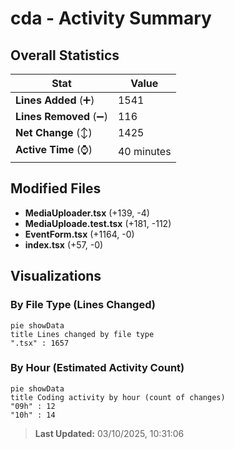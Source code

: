 # cda - Activity Summary 

## Overall Statistics

| Stat                   | Value                                                             |
| ---------------------- | ----------------------------------------------------------------- |
| **Lines Added** (➕)   | 1541                                          |
| **Lines Removed** (➖) | 116                                        |
| **Net Change** (↕)    | 1425                |
| **Active Time** (⌚)   | 40 minutes |


## Modified Files
- **MediaUploader.tsx** (+139, -4)
- **MediaUploade.test.tsx** (+181, -112)
- **EventForm.tsx** (+1164, -0)
- **index.tsx** (+57, -0)

## Visualizations

### By File Type (Lines Changed)

```mermaid
pie showData
title Lines changed by file type
".tsx" : 1657
```

### By Hour (Estimated Activity Count)

```mermaid
pie showData
title Coding activity by hour (count of changes)
"09h" : 12
"10h" : 14
```


> **Last Updated:** 03/10/2025, 10:31:06